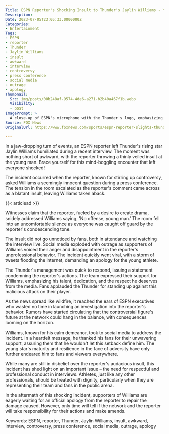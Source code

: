 ```yaml
---
Title: ESPN Reporter's Shocking Insult to Thunder's Jaylin Williams - You Won't Believe What Happened Next!
Description: 
Date: 2023-07-05T23:05:33.0000000Z
Categories:
- Entertainment
Tags:
- ESPN
- reporter
- Thunder
- Jaylin Williams
- insult
- awkward
- interview
- controversy
- press conference
- social media
- outrage
- apology
Thumbnail:
  Src: img/posts/08b248af-9574-4de6-a271-b2b40a467f1b.webp
  Visibility:
  - post
ImagePrompt: >
  A close-up of ESPN's microphone with the Thunder's logo, emphasizing the intense moment of the interview.
Source: FOX News
OriginalUrl: https://www.foxnews.com/sports/espn-reporter-slights-thunders-jaylin-williams-awkward-interview-moment-no-offense-young-man

---
```

In a jaw-dropping turn of events, an ESPN reporter left Thunder's rising star Jaylin Williams humiliated during a recent interview. The moment was nothing short of awkward, with the reporter throwing a thinly veiled insult at the young man. Brace yourself for this mind-boggling encounter that left everyone shocked!

The incident occurred when the reporter, known for stirring up controversy, asked Williams a seemingly innocent question during a press conference. The tension in the room escalated as the reporter's comment came across as a blatant insult, leaving Williams taken aback.

{{< articlead >}}

Witnesses claim that the reporter, fueled by a desire to create drama, snidely addressed Williams saying, 'No offense, young man.' The room fell into an uncomfortable silence as everyone was caught off guard by the reporter's condescending tone.

The insult did not go unnoticed by fans, both in attendance and watching the interview live. Social media exploded with outrage as supporters of Williams voiced their anger and disappointment in the reporter's unprofessional behavior. The incident quickly went viral, with a storm of tweets flooding the internet, demanding an apology for the young athlete.

The Thunder's management was quick to respond, issuing a statement condemning the reporter's actions. The team expressed their support for Williams, emphasizing his talent, dedication, and the respect he deserves from the media. Fans applauded the Thunder for standing up against this malicious attack on their player.

As the news spread like wildfire, it reached the ears of ESPN executives who wasted no time in launching an investigation into the reporter's behavior. Rumors have started circulating that the controversial figure's future at the network could hang in the balance, with consequences looming on the horizon.

Williams, known for his calm demeanor, took to social media to address the incident. In a heartfelt message, he thanked his fans for their unwavering support, assuring them that he wouldn't let this setback define him. The young star's maturity and resilience in the face of adversity have only further endeared him to fans and viewers everywhere.

While many are still in disbelief over the reporter's audacious insult, this incident has shed light on an important issue – the need for respectful and professional conduct in interviews. Athletes, just like any other professionals, should be treated with dignity, particularly when they are representing their team and fans in the public arena.

In the aftermath of this shocking incident, supporters of Williams are eagerly waiting for an official apology from the reporter to repair the damage caused. However, only time will tell if the network and the reporter will take responsibility for their actions and make amends.

Keywords: ESPN, reporter, Thunder, Jaylin Williams, insult, awkward, interview, controversy, press conference, social media, outrage, apology
